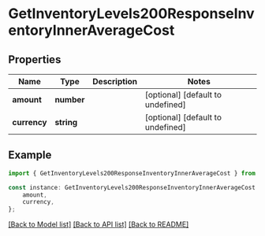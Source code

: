 # GetInventoryLevels200ResponseInventoryInnerAverageCost


## Properties

Name | Type | Description | Notes
------------ | ------------- | ------------- | -------------
**amount** | **number** |  | [optional] [default to undefined]
**currency** | **string** |  | [optional] [default to undefined]

## Example

```typescript
import { GetInventoryLevels200ResponseInventoryInnerAverageCost } from 'shipstation-client';

const instance: GetInventoryLevels200ResponseInventoryInnerAverageCost = {
    amount,
    currency,
};
```

[[Back to Model list]](../README.md#documentation-for-models) [[Back to API list]](../README.md#documentation-for-api-endpoints) [[Back to README]](../README.md)
